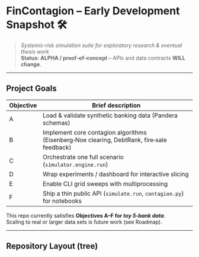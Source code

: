 # FinContagion – Early Development Snapshot 🛠️

> *Systemic‑risk simulation suite for exploratory research & eventual thesis work*  
> **Status:** **ALPHA / proof‑of‑concept** – APIs and data contracts **WILL change**.

---

## Project Goals

| Objective | Brief description |
|-----------|-------------------|
| A | Load & validate synthetic banking data (Pandera schemas) |
| B | Implement core contagion algorithms (Eisenberg‑Noe clearing, DebtRank, fire‑sale feedback) |
| C | Orchestrate one full scenario (`simulator.engine.run`) |
| D | Wrap experiments / dashboard for interactive slicing |
| E | Enable CLI grid sweeps with multiprocessing |
| F | Ship a thin public API (`simulate.run`, `contagion.py`) for notebooks |

This repo currently satisfies **Objectives A–F for *toy 5‑bank data***.  
Scaling to real or larger data sets is future work (see Roadmap).

---

## Repository Layout (tree)
